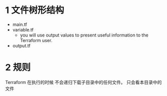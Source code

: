 

# 1 文件树形结构

- main.tf
- variable.tf
    - you will use output values to present useful information to the Terraform user.
- output.tf

# 2 规则

Terraform 在执行的时候 不会递归下载子目录中的任何文件。 只会看本目录中的文件 

